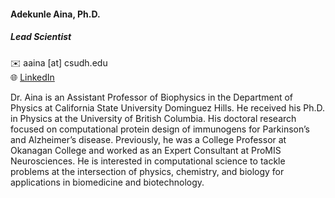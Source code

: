 #### Adekunle Aina, Ph.D.

##### Lead Scientist  

✉️  aaina [at] csudh.edu  
🌐 [LinkedIn](https://www.linkedin.com/in/ainaadekunle)  

Dr. Aina is an Assistant Professor of Biophysics in the Department of Physics at California State University Dominguez Hills. 
He received his Ph.D. in Physics at the University of British Columbia. 
His doctoral research focused on computational protein design of immunogens for Parkinson’s and Alzheimer’s disease. Previously, 
he was a College Professor at Okanagan College and worked as an Expert Consultant at ProMIS Neurosciences.
He is interested in computational science to tackle problems at the intersection of physics, chemistry, and biology for applications in biomedicine and biotechnology. 




